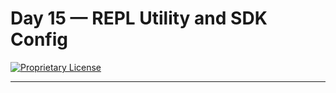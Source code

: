 # Day 15 — REPL Utility and SDK Config

[![Proprietary License](https://img.shields.io/badge/license-proprietary-red.svg)](../LICENSE)

---

